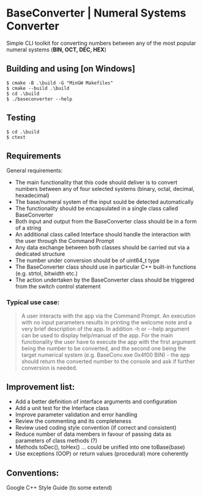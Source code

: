 # BaseConverter | Numeral Systems Converter
Simple CLI toolkit for converting numbers between any of the most popular numeral systems (**BIN, OCT, DEC, HEX**) 

## Building and using [on Windows]
```console
$ cmake -B .\build -G "MinGW Makefiles"
$ cmake --build .\build
$ cd .\build
$ ./baseconverter --help
```

## Testing
```console
$ cd .\build
$ ctest
```

## Requirements
General requirements:
* The main functionality that this code should deliver is to convert numbers between any of four selected systems (binary, octal, decimal, hexadecimal)
* The base/numeral system of the input sould be detected automatically
* The functionality should be encapsulated in a single class called BaseConverter
* Both input and output from the BaseConverter class should be in a form of a string
* An additional class called Interface should handle the interaction with the user through the Command Prompt
* Any data exchange between both classes should be carried out via a dedicated structure
* The number under conversion should be of uint64_t type
* The BaseConverter class should use in particular C++ built-in functions (e.g. strtol, bitwidth etc.)
* The action undertaken by the BaseConverter class should be triggered from the switch control statement

### Typical use case:
>A user interacts with the app via the Command Prompt. An execution with no input parameters results in printing the welcome note and a very brief description of the app. In addition -h or --help argument can be used to display help/manual of the app. For the main functionality the user have to execute the app with the first argument being the number to be converted, and the second one being the target numerical system (e.g. BaseConv.exe 0x4f00 BIN) - the app should return the converted number to the console and ask if further conversion is needed.

## Improvement list:
- Add a better definition of interface arguments and configuration
- Add a unit test for the Interface class
- Improve parameter validation and error handling
- Review the commenting and its completeness
- Review used coding style convention (if correct and consistent)
- Reduce number of data members in favour of passing data as parameters of class methods (?)
- Methods toDec(), toHex() ... could be unified into one toBase(base)
- Use exceptions (OOP) or return values (procedural) more coherently

## Conventions:
Google C++ Style Guide (to some extend)
